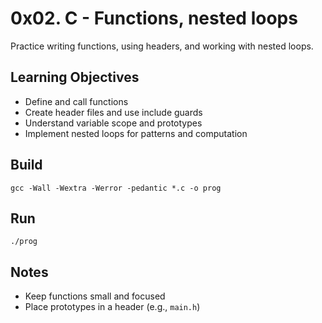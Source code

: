 # 0x02. C - Functions, nested loops

Practice writing functions, using headers, and working with nested loops.

## Learning Objectives
- Define and call functions
- Create header files and use include guards
- Understand variable scope and prototypes
- Implement nested loops for patterns and computation

## Build
```
gcc -Wall -Wextra -Werror -pedantic *.c -o prog
```

## Run
```
./prog
```

## Notes
- Keep functions small and focused
- Place prototypes in a header (e.g., `main.h`)
